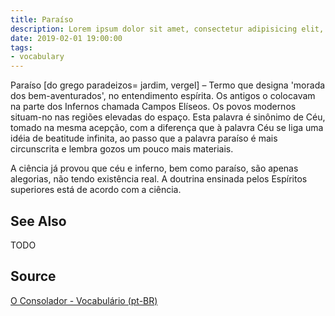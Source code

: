 ```yaml
---
title: Paraíso
description: Lorem ipsum dolor sit amet, consectetur adipisicing elit, sed do eiusmod tempor incididunt ut labore et dolore magna aliqua.  TODO
date: 2019-02-01 19:00:00
tags:
- vocabulary
---
```


Paraíso [do grego paradeizos= jardim, vergel] – Termo que designa 'morada dos bem-aventurados', no entendimento espírita. Os antigos o colocavam na parte dos Infernos chamada Campos Elíseos. Os povos modernos situam-no nas regiões elevadas do espaço. Esta palavra é sinônimo de Céu, tomado na mesma acepção, com a diferença que à palavra Céu se liga uma idéia de beatitude infinita, ao passo que a palavra paraíso é mais circunscrita e lembra gozos um pouco mais materiais.

A ciência já provou que céu e inferno, bem como paraíso, são apenas alegorias, não tendo existência real. A doutrina ensinada pelos Espíritos superiores está de acordo com a ciência.


## See Also
TODO

## Source
[O Consolador - Vocabulário (pt-BR)](http://www.oconsolador.com.br/linkfixo/vocabulario/principal.html)
